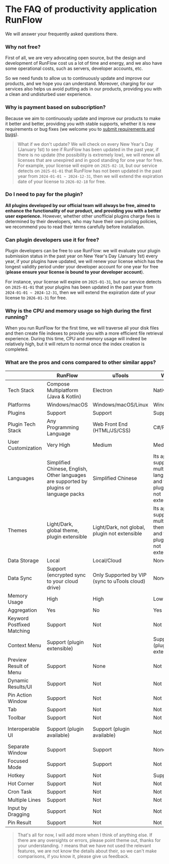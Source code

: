 # The FAQ of productivity application RunFlow

We will answer your frequently asked questions there.

### Why not free?

First of all, we are very advocating open source, but the design and development of RunFlow cost us a lot of time and energy, and we also have some operational costs, such as servers, developer accounts, etc.

So we need funds to allow us to continuously update and improve our products, and we hope you can understand. Moreover, charging for our services also helps us avoid putting ads in our products, providing you with a clean and undisturbed user experience.

### Why is payment based on subscription?

Because we aim to continuously update and improve our products to make it better and better, providing you with stable supports, whether it is new requirements or bug fixes (we welcome you to [submit requirements and bugs](https://myrest.top/feedback)).

> What if we don't update? We will check on every New Year's Day (January 1st) to see if RunFlow has been updated in the past year, if there is no update (the possibility is extremely low), we will renew all licenses that are unexpired and in good standing for one year for free. For example, your license will expire on `2025-02-18`, but our service detects on `2025-01-01` that RunFlow has not been updated in the past year from `2024-01-01 ~ 2024-12-31`, then we will extend the expiration date of your license to `2026-02-18` for free.

### Do I need to pay for the plugin?

**All plugins developed by our official team will always be free, aimed to enhance the functionality of our product, and providing you with a better user experience.** However, whether other unofficial plugins charge fees is determined by their developers, who may have their own pricing policies, we recommend you to read their terms carefully before installation.

### Can plugin developers use it for free?

Plugin developers can be free to use RunFlow: we will evaluate your plugin submission status in the past year on New Year's Day (January 1st) every year, if your plugins have updated, we will renew your license which has the longest validity period under your developer account for one year for free (**please ensure your license is bound to your developer account**).

For instance, your license will expire on `2025-01-31`, but our service detects on `2025-01-01` that your plugins has been updated in the past year from `2024-01-01 ~ 2024-12-31`, then we will extend the expiration date of your license to `2026-01-31` for free.

### Why is the CPU and memory usage so high during the first running?

When you run RunFlow for the first time, we will traverse all your disk files and then create file indexes to provide you with a more efficient file retrieval experience. During this time, CPU and memory usage will indeed be relatively high, but it will return to normal once the index creation is completed.

### What are the pros and cons compared to other similar apps?

|                            | RunFlow                                                                                 | uTools                                        | Wox                                                                     | PowerToys                           | Alfred                                                                  | Raycast                                              |
|----------------------------|-----------------------------------------------------------------------------------------|-----------------------------------------------|-------------------------------------------------------------------------|-------------------------------------|-------------------------------------------------------------------------|------------------------------------------------------|
| Tech Stack                 | Compose Multiplatform (Java & Kotlin)                                                   | Electron                                      | Native                                                                  | Native                              | Native                                                                  | Native                                               |
| Platforms                  | Windows/macOS                                                                           | Windows/macOS/Linux                           | Windows                                                                 | Windows                             | macOS                                                                   | macOS                                                |
| Plugins                    | Support                                                                                 | Support                                       | Support                                                                 | Not                                 | Support                                                                 | Support                                              |
| Plugin Tech Stack          | Any Programming Language                                                                | Web Front End (HTML/JS/CSS)                   | C#/Python                                                               | None                                | ?                                                                       | JavaScript/TypeScript                                |
| User Customization         | Very High                                                                               | Medium                                        | Medium                                                                  | Low                                 | Medium                                                                  | Medium                                               |
| Languages                  | Simplified Chinese, English, Other languages are supported by plugins or language packs | Simplified Chinese                            | Its app supports multiple languages, and the plugins are not extensible | Its app supports multiple languages | Its app supports multiple languages, and the plugins are not extensible | English, other languages can be supported by plugins |
| Themes                     | Light/Dark, global theme, plugin extensible                                             | Light/Dark, not global, plugin not extensible | Its app supports multiple themes, and the plugins are not extensible    | Light/Dark                          | Light/Dark, not global, plugin not extensible                           | Light/Dark, not global, plugin not extensible        |
| Data Storage               | Local                                                                                   | Local/Cloud                                   | None                                                                    | None                                | ?                                                                       | ?                                                    |
| Data Sync                  | Support (encrypted sync to your cloud drive)                                            | Only Supported by VIP (sync to uTools cloud)  | None                                                                    | None                                | ?                                                                       | ?                                                    |
| Memory Usage               | High                                                                                    | High                                          | Low                                                                     | Low                                 | Low                                                                     | Low                                                  |
| Aggregation                | Yes                                                                                     | No                                            | Yes                                                                     | None                                | Yes                                                                     | Yes                                                  |
| Keyword Postfixed Matching | Support                                                                                 | Not                                           | Not                                                                     | Not                                 | Not                                                                     | Not                                                  |
| Context Menu               | Support (plugin extensible)                                                             | Not                                           | Support (plugin not extensible)                                         | Not                                 | Not                                                                     | Not                                                  |
| Preview Result of Menu     | Support                                                                                 | None                                          | Not                                                                     | None                                | None                                                                    | None                                                 |
| Dynamic Results/UI         | Support                                                                                 | Not                                           | Not                                                                     | Not                                 | Not                                                                     | Not                                                  |
| Pin Action Window          | Support                                                                                 | Not                                           | Not                                                                     | Not                                 | Not                                                                     | Not                                                  |
| Tab                        | Support                                                                                 | Not                                           | Not                                                                     | Not                                 | Not                                                                     | Not                                                  |
| Toolbar                    | Support                                                                                 | Not                                           | Not                                                                     | Not                                 | Not                                                                     | Not                                                  |
| Interoperable UI           | Support (plugin available)                                                              | Support (plugin available)                    | Not                                                                     | Support (no plugin)                 | Support (plugin unavailable)                                            | Not                                                  |
| Separate Window            | Support                                                                                 | Support                                       | None                                                                    | Not                                 | Not                                                                     | None                                                 |
| Focused Mode               | Support                                                                                 | Support                                       | Not                                                                     | Not                                 | Not                                                                     | Not                                                  |
| Hotkey                     | Support                                                                                 | Not                                           | Support                                                                 | Not                                 | Not                                                                     | Not                                                  |
| Hot Corner                 | Support                                                                                 | Not                                           | Not                                                                     | Not                                 | Not                                                                     | Not                                                  |
| Cron Task                  | Support                                                                                 | Not                                           | Not                                                                     | Not                                 | Not                                                                     | Not                                                  |
| Multiple Lines             | Support                                                                                 | Not                                           | Not                                                                     | Not                                 | Not                                                                     | Not                                                  |
| Input by Dragging          | Support                                                                                 | Not                                           | Not                                                                     | Not                                 | Not                                                                     | Not                                                  |
| Pin Result                 | Support                                                                                 | Not                                           | Not                                                                     | Not                                 | Not                                                                     | Not                                                  |

> That's all for now, I will add more when I think of anything else. If there are any oversights or errors, please point theme out, thanks for your understanding. `?` means that we have not used the relevant features, we are not know the details about their, so we can't make comparisons, if you know it, please give us feedback.